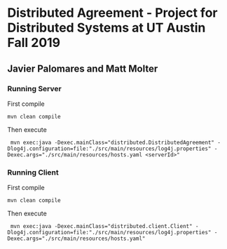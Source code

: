 # Distributed Agreement - Project for Distributed Systems at UT Austin Fall 2019
## Javier Palomares and Matt Molter

### Running Server
First compile

```mvn clean compile```

Then execute

``` mvn exec:java -Dexec.mainClass="distributed.DistributedAgreement" -Dlog4j.configuration=file:"./src/main/resources/log4j.properties" -Dexec.args="./src/main/resources/hosts.yaml <serverId>"```


### Running Client
First compile

```mvn clean compile```

Then execute


``` mvn exec:java -Dexec.mainClass="distributed.client.Client" -Dlog4j.configuration=file:"./src/main/resources/log4j.properties" -Dexec.args="./src/main/resources/hosts.yaml"```
